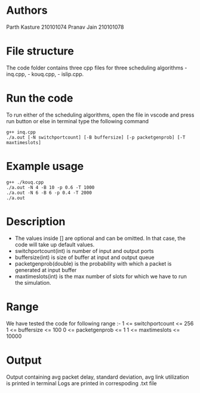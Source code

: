 # Authors
Parth Kasture 210101074
Pranav Jain 210101078

# File structure
The code folder contains three cpp files for three scheduling algorithms
    - inq.cpp, 
    - kouq.cpp, 
    - islip.cpp.

# Run the code
To run either of the scheduling algorithms, open the file in vscode and press run button or else
in terminal type the following command

    g++ inq.cpp
    ./a.out [-N switchportcount] [-B buffersize] [-p packetgenprob] [-T maxtimeslots]

# Example usage
    g++ ./kouq.cpp
    ./a.out -N 4 -B 10 -p 0.6 -T 1000
    ./a.out -N 6 -B 6 -p 0.4 -T 2000
    ./a.out

# Description
- The values inside [] are optional and can be omitted. In that case, the code will take up default values.
- switchportcount(int) is number of input and output ports
- buffersize(int) is size of buffer at input and output queue
- packetgenprob(double) is the probability with which a packet is generated at input buffer
- maxtimeslots(int) is the max number of slots for which we have to run the simulation.

# Range
We have tested the code for following range :-
    1 <= switchportcount <= 256
    1 <= buffersize <= 100
    0 <= packetgenprob <= 1
    1 <= maxtimeslots <= 10000

# Output
Output containing avg packet delay, standard deviation, avg link utilization is printed in terminal 
Logs are printed in correspoding .txt file
